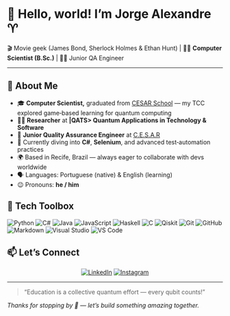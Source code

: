 # 👋 Hello, world! I’m **Jorge Alexandre** ♈

🎬 Movie geek (James Bond, Sherlock Holmes & Ethan Hunt) | 🧑‍💻 **Computer Scientist (B.Sc.)** | 🕵️‍♂️ Junior QA Engineer

---

## 🌟 About Me

- 🎓 **Computer Scientist,** graduated from [CESAR School](https://www.cesar.school) — my TCC explored game‑based learning for quantum computing
- 🧑‍🔬 **Researcher** at **|QATS> Quantum Applications in Technology & Software**
- 👷 **Junior Quality Assurance Engineer** at [C.E.S.A.R]([https://github.com/CESARBR](https://www.cesar.org.br/))
- 🌱 Currently diving into **C#**, **Selenium**, and advanced test‑automation practices
- 🌍 Based in Recife, Brazil — always eager to collaborate with devs worldwide
- 🗣️ Languages: Portuguese (native) & English (learning)
- 😉 Pronouns: **he / him**

## 🔧 Tech Toolbox

![Python](https://img.shields.io/badge/Python-3776ab?style=for-the-badge&logo=python&logoColor=white)
![C#](https://img.shields.io/badge/C%23-239120?style=for-the-badge&logo=c-sharp&logoColor=white)
![Java](https://img.shields.io/badge/Java-%23ED8B00.svg?style=for-the-badge&logo=openjdk&logoColor=white)
![JavaScript](https://img.shields.io/badge/JavaScript-%23323330.svg?style=for-the-badge&logo=javascript&logoColor=%23F7DF1E)
![Haskell](https://img.shields.io/badge/Haskell-5e5086?style=for-the-badge&logo=haskell&logoColor=white)
![C](https://img.shields.io/badge/C-%2300599C.svg?style=for-the-badge&logo=c&logoColor=white)
![Qiskit](https://img.shields.io/badge/Qiskit-%236929C4.svg?style=for-the-badge&logo=Qiskit&logoColor=white)
![Git](https://img.shields.io/badge/Git-f05032?style=for-the-badge&logo=git&logoColor=white)
![GitHub](https://img.shields.io/badge/GitHub-181717?style=for-the-badge&logo=github&logoColor=white)
![Markdown](https://img.shields.io/badge/Markdown-000000?style=for-the-badge&logo=markdown&logoColor=white)
![Visual Studio](https://img.shields.io/badge/Visual%20Studio-5C2D91?style=for-the-badge&logo=visual-studio&logoColor=white)
![VS Code](https://img.shields.io/badge/VS%20Code-007acc?style=for-the-badge&logo=visual-studio-code&logoColor=white)

## 📫 Let’s Connect

<div align="center">

[![LinkedIn](https://img.shields.io/badge/LinkedIn-0077B5?style=for-the-badge&logo=linkedin&logoColor=white)](https://www.linkedin.com/in/jorge-araújo/) 
[![Instagram](https://img.shields.io/badge/Instagram-E4405F?style=for-the-badge&logo=instagram&logoColor=white)](https://www.instagram.com/jorge.araujo81/)

</div>

---

> “Education is a collective quantum effort — every qubit counts!”

*Thanks for stopping by 👋 — let’s build something amazing together.*
